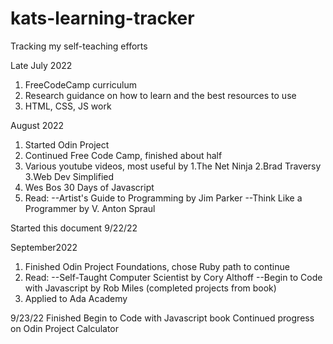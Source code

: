 # kats-learning-tracker
Tracking my self-teaching efforts

Late July 2022
1.  FreeCodeCamp curriculum
2.  Research guidance on how to learn and the best resources to use
3.  HTML, CSS, JS work
  
August 2022
1.  Started Odin Project
2.  Continued Free Code Camp, finished about half
3.  Various youtube videos, most useful by
    1.The Net Ninja
    2.Brad Traversy
    3.Web Dev Simplified
4.  Wes Bos 30 Days of Javascript
5.  Read:
  --Artist's Guide to Programming by Jim Parker
  --Think Like a Programmer by V. Anton Spraul
 
Started this document 9/22/22

 September2022
 1. Finished Odin Project Foundations, chose Ruby path to continue
 2. Read:
    --Self-Taught Computer Scientist by Cory Althoff
    --Begin to Code with Javascript by Rob Miles (completed projects from book)
 3. Applied to Ada Academy
 
 9/23/22
 Finished Begin to Code with Javascript book
 Continued progress on Odin Project Calculator
